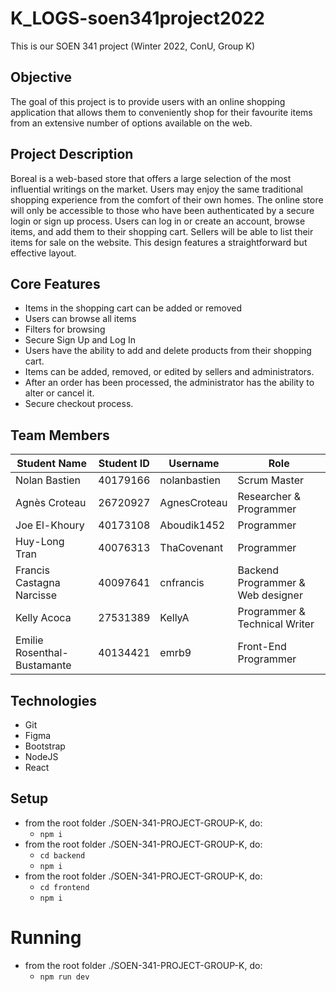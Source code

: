 # K_LOGS-soen341project2022

This is our SOEN 341 project (Winter 2022, ConU, Group K)

## Objective

The goal of this project is to provide users with an online shopping application that allows them to conveniently shop for their favourite items from an extensive number of options available on the web.

## Project Description
Boreal is a web-based store that offers a large selection of the most influential writings on the market. Users may enjoy the same traditional shopping experience from the comfort of their own homes. The online store will only be accessible to those who have been authenticated by a secure login or sign up process. Users can log in or create an account, browse items, and add them to their shopping cart. Sellers will be able to list their items for sale on the website. This design features a straightforward but effective layout.

## Core Features
* Items in the shopping cart can be added or removed
* Users can browse all items
* Filters for browsing
* Secure Sign Up and Log In
* Users have the ability to add and delete products from their shopping cart.
* Items can be added, removed, or edited by sellers and administrators.
* After an order has been processed, the administrator has the ability to alter or cancel it.
* Secure checkout process.

## Team Members

| Student Name  | Student ID | Username | Role |
| ------------- | ------------- | ------------- | ------------- |
| Nolan Bastien | 40179166 | nolanbastien | Scrum Master |
| Agnès Croteau  | 26720927 | AgnesCroteau | Researcher & Programmer |
| Joe El-Khoury  | 40173108 | Aboudik1452 | Programmer |
| Huy-Long Tran  | 40076313 | ThaCovenant | Programmer |
| Francis Castagna Narcisse | 40097641 | cnfrancis | Backend Programmer & Web designer |
| Kelly Acoca | 27531389 | KellyA | Programmer & Technical Writer |
| Emilie Rosenthal-Bustamante | 40134421  | emrb9  | Front-End Programmer | 

## Technologies

* Git
* Figma
* Bootstrap
* NodeJS
* React


## Setup
- from the root folder ./SOEN-341-PROJECT-GROUP-K, do:
  - `npm i`
- from the root folder ./SOEN-341-PROJECT-GROUP-K, do:
  - `cd backend`
  - `npm i`
- from the root folder ./SOEN-341-PROJECT-GROUP-K, do:
  - `cd frontend`
  - `npm i`

# Running
- from the root folder ./SOEN-341-PROJECT-GROUP-K, do:
  - `npm run dev`



